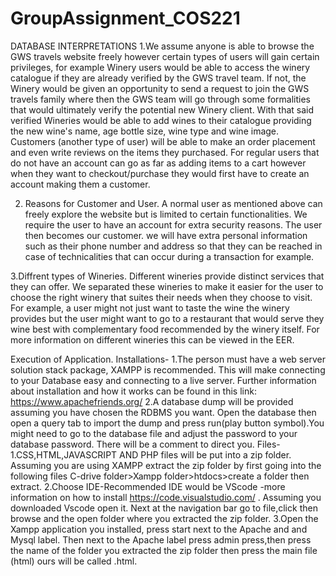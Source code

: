 # GroupAssignment_COS221
DATABASE INTERPRETATIONS
1.We assume anyone is able to browse the GWS travels website freely however certain types of users will gain certain privileges, for example Winery users would be able to access the winery catalogue 
if they are already verified by the GWS travel team.
If not, the Winery would be given an opportunity to send a request to join the GWS travels family where then the GWS team will go through some formalities that would ultimately verify the potential new Winery client.
With that said verified Wineries would be able to add wines to their catalogue providing the new wine's name, age bottle size, wine type and wine image.
Customers (another type of user) will be able to make an order placement and even write reviews on the items they purchased.
For regular users that do not have an account can go as far as adding items to a cart however when they want to checkout/purchase they would first have to create an account making them a customer.

2. Reasons for Customer and User. A normal user as mentioned above can freely explore the website but is limited to certain functionalities. We require the user to have an account for extra security reasons.
The user then becomes our customer. we will have extra personal information such as their phone number and address so that they can be reached in case of technicalities that can occur during a transaction for example.

3.Diffrent types of Wineries.
Different wineries provide distinct services that they can offer. We separated these wineries to make it easier for the user to choose the right winery that suites their needs when they choose to visit. For example, a user might not 
just want to taste the wine the winery provides but the user might want to go to a restaurant that would serve they wine best with complementary food recommended by the winery itself. For more information on different wineries this can be viewed in the EER.
 
Execution of Application.
Installations-
1.The person must have a web server solution stack package, XAMPP is recommended. This will make connecting to your Database easy and connecting to a live server. Further information about installation and how it works
can be found in this link: https://www.apachefriends.org/
2.A database dump will be provided assuming you have chosen the RDBMS you want. Open the database then open a query tab to import the dump and press run(play button symbol).You might need to go to the database file and adjust the password to your
database password. There will be a comment to direct you.
Files-
1.CSS,HTML,JAVASCRIPT AND PHP files will be put into a zip folder. Assuming you are using XAMPP extract the zip folder by first going into the following files C-drive folder>Xampp folder>htdocs>create a folder then extract.
2.Choose IDE-Recommended IDE would be VScode -more information on how to install https://code.visualstudio.com/ .
Assuming you downloaded Vscode open it. Next at the navigation bar go to file,click then browse and the open folder where you extracted the zip folder.
3.Open the Xampp application you installed, press start next to the Apache and and Mysql label. Then next to the Apache label press admin press,then press the name of the folder you extracted the zip folder then  press the main file (html) ours will be called .html.
